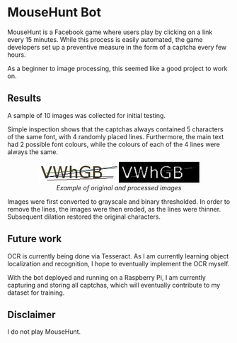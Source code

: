 # MouseHunt Bot
MouseHunt is a Facebook game where users play by clicking on a link every 15 minutes. While this process is easily automated, the game developers set up a preventive measure in the form of a captcha every few hours.

As a beginner to image processing, this seemed like a good project to work on.

## Results
A sample of 10 images was collected for initial testing.

Simple inspection shows that the captchas always contained 5 characters of the same font, with 4 randomly placed lines. Furthermore, the main text had 2 possible font colours, while the colours of each of the 4 lines were always the same.

<div align="center"><img src="images/original.jpg"><img src="images/processed.png"><br><i>Example of original and processed images</i></div>

Images were first converted to grayscale and binary thresholded. In order to remove the lines, the images were then eroded, as the lines were thinner. Subsequent dilation restored the original characters.

## Future work
OCR is currently being done via Tesseract. As I am currently learning object localization and recognition, I hope to eventually implement the OCR myself.

With the bot deployed and running on a Raspberry Pi, I am currently capturing and storing all captchas, which will eventually contribute to my dataset for training.

## Disclaimer
I do not play MouseHunt.
